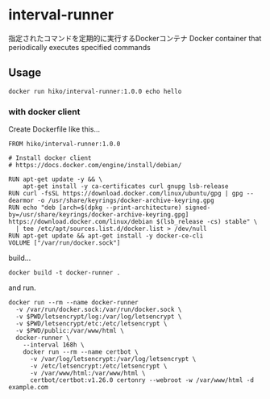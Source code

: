 # interval-runner

指定されたコマンドを定期的に実行するDockerコンテナ
Docker container that periodically executes specified commands

## Usage

```
docker run hiko/interval-runner:1.0.0 echo hello
```

### with docker client

Create Dockerfile like this...

```
FROM hiko/interval-runner:1.0.0

# Install docker client
# https://docs.docker.com/engine/install/debian/

RUN apt-get update -y && \
    apt-get install -y ca-certificates curl gnupg lsb-release
RUN curl -fsSL https://download.docker.com/linux/ubuntu/gpg | gpg --dearmor -o /usr/share/keyrings/docker-archive-keyring.gpg
RUN echo "deb [arch=$(dpkg --print-architecture) signed-by=/usr/share/keyrings/docker-archive-keyring.gpg] https://download.docker.com/linux/debian $(lsb_release -cs) stable" \
  | tee /etc/apt/sources.list.d/docker.list > /dev/null
RUN apt-get update && apt-get install -y docker-ce-cli
VOLUME ["/var/run/docker.sock"]
```

build...

```
docker build -t docker-runner .
```

and run.

```
docker run --rm --name docker-runner
  -v /var/run/docker.sock:/var/run/docker.sock \
  -v $PWD/letsencrypt/log:/var/log/letsencrypt \
  -v $PWD/letsencrypt/etc:/etc/letsencrypt \
  -v $PWD/public:/var/www/html \
  docker-runner \
    --interval 168h \
    docker run --rm --name certbot \
      -v /var/log/letsencrypt:/var/log/letsencrypt \
      -v /etc/letsencrypt:/etc/letsencrypt \
      -v /var/www/html:/var/www/html \
      certbot/certbot:v1.26.0 certonry --webroot -w /var/www/html -d example.com
```
